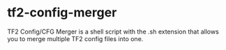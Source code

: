 # tf2-config-merger
TF2 Config/CFG Merger is a shell script with the .sh extension that allows you to merge multiple TF2 config files into one.
